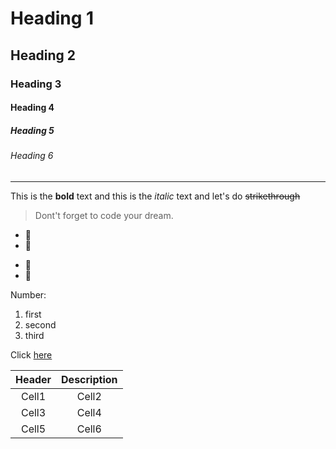 <!-- heading -->
# Heading 1
## Heading 2
### Heading 3
#### Heading 4
##### Heading 5
###### Heading 6

<!-- Line _ x3 -->
___

<!-- Text attributes -->
This is the **bold** text and this is the *italic* text
and let's do ~~strikethrough~~

<!-- Quote -->
> Dont't forget to code your dream.

<!-- Build list -->
* 🍓
* 🍎

- 🍓
- 🍎

<!-- Numbered list -->
Number:
1. first
2. second
3. third

<!-- Link -->
Click [here](http://www.google.com)

<!-- Table -->
|Header|Description|
|:--:|:--:|
|Cell1|Cell2|
|Cell3|Cell4|
|Cell5|Cell6|